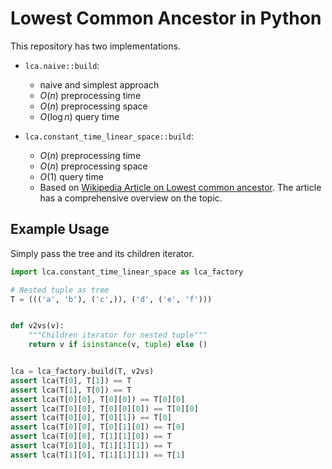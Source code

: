 # Lowest Common Ancestor in Python

This repository has two implementations.

- `lca.naive::build`:
  - naive and simplest approach
  - $O(n)$ preprocessing time
  - $O(n)$ preprocessing space
  - $O(\log n)$ query time

- `lca.constant_time_linear_space::build`:
  - $O(n)$ preprocessing time
  - $O(n)$ preprocessing space
  - $O(1)$ query time
  - Based on [Wikipedia Article on Lowest common ancestor](https://en.wikipedia.org/wiki/Lowest_common_ancestor). The article has a comprehensive overview on the topic.

## Example Usage

Simply pass the tree and its children iterator.

```python
import lca.constant_time_linear_space as lca_factory

# Nested tuple as tree
T = ((('a', 'b'), ('c',)), ('d', ('e', 'f')))


def v2vs(v):
    """Children iterator for nested tuple"""
    return v if isinstance(v, tuple) else ()


lca = lca_factory.build(T, v2vs)
assert lca(T[0], T[1]) == T
assert lca(T[1], T[0]) == T
assert lca(T[0][0], T[0][0]) == T[0][0]
assert lca(T[0][0], T[0][0][0]) == T[0][0]
assert lca(T[0][0], T[0][1]) == T[0]
assert lca(T[0][0], T[0][1][0]) == T[0]
assert lca(T[0][0], T[1][1][0]) == T
assert lca(T[0][0], T[1][1][1]) == T
assert lca(T[1][0], T[1][1][1]) == T[1]
```
